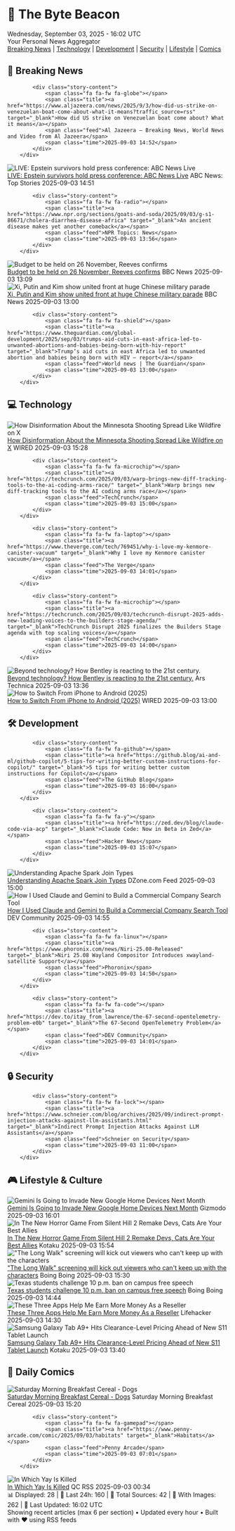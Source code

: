 <!-- Processing 54 RSS feeds at 2025-09-03 16:01:59 UTC -->
<!-- Processing: Saturday Morning Breakfast Cereal -->
<!-- Processing: Garfield -->
<!-- Processing: Cyanide & Happiness -->
<!-- Processing: Questionable Content -->
<!-- Processing: CNN Top Stories -->
<!-- Processing: Al Jazeera Breaking News -->
<!-- Processing: Reuters Top News -->
<!-- Processing: Reuters World News -->
<!-- Processing: Associated Press Breaking -->
<!-- Processing: Sky News World -->
<!-- Processing: O'Reilly Radar -->
<!-- Processing: WIRED -->
<!-- Processing: Hacker News -->
<!-- Processing: Phoronix Linux News -->
<!-- Processing: It's FOSS -->
<!-- Processing: Linux.com -->
<!-- Processing: Red Hat Blog -->
<!-- Processing: GitHub Blog -->
<!-- Processing: DZone -->
<!-- Processing: The Pragmatic Engineer -->
<!-- Processing: Lifehacker -->
<!-- Processing: Gizmodo -->
<!-- Processing: Kotaku -->
<!-- Processing: Boing Boing -->
<!-- Processing: Krebs on Security -->
<!-- Processing: Schneier on Security -->
<!-- Generated 9 new posts out of 26 feeds processed -->
<div class="newspaper-header">
    <h1 class="newspaper-title">📰 The Byte Beacon</h1>
    <div class="newspaper-date">Wednesday, September 03, 2025 - 16:02 UTC</div>
    <div class="newspaper-subtitle">Your Personal News Aggregator</div>
</div>

<div class="newspaper-nav">
    <a href="#breaking">Breaking News</a> |
    <a href="#tech">Technology</a> |
    <a href="#dev">Development</a> |
    <a href="#security">Security</a> |
    <a href="#lifestyle">Lifestyle</a> |
    <a href="#webcomics">Comics</a>
</div>

<div class="news-section breaking-news" id="breaking">
<h2 class="section-header">🚨 Breaking News</h2>
<div class="stories-container">
<div class="story">
            
            <div class="story-content">
                <span class="fa fa-fw fa-globe"></span>
                <span class="title"><a href="https://www.aljazeera.com/news/2025/9/3/how-did-us-strike-on-venezuelan-boat-come-about-what-it-means?traffic_source=rss" target="_blank">How did US strike on Venezuelan boat come about? What it means</a></span>
                <span class="feed">Al Jazeera – Breaking News, World News and Video from Al Jazeera</span>
                <span class="time">2025-09-03 14:52</span>
            </div>
        </div>
<div class="story">
            <img src="https://s.abcnews.com/images/Live/abc_news_live-abc-ml-250210_1739199021469_hpMain_4x3t_384.jpg" alt="LIVE:  Epstein survivors hold press conference: ABC News Live" class="story-image" loading="lazy" onerror="this.style.display='none'">
            <div class="story-content">
                <span class="fa fa-fw fa-tv"></span>
                <span class="title"><a href="https://abcnews.go.com/Live/video/abcnews-live-41463246" target="_blank">LIVE:  Epstein survivors hold press conference: ABC News Live</a></span>
                <span class="feed">ABC News: Top Stories</span>
                <span class="time">2025-09-03 14:51</span>
            </div>
        </div>
<div class="story">
            
            <div class="story-content">
                <span class="fa fa-fw fa-radio"></span>
                <span class="title"><a href="https://www.npr.org/sections/goats-and-soda/2025/09/03/g-s1-86671/cholera-diarrhea-disease-africa" target="_blank">An ancient disease makes yet another comeback</a></span>
                <span class="feed">NPR Topics: News</span>
                <span class="time">2025-09-03 13:56</span>
            </div>
        </div>
<div class="story">
            <img src="https://ichef.bbci.co.uk/ace/standard/240/cpsprodpb/3b4d/live/1a8eacf0-884e-11f0-a10c-1da1b2e7987b.jpg" alt="Budget to be held on 26 November, Reeves confirms" class="story-image" loading="lazy" onerror="this.style.display='none'">
            <div class="story-content">
                <span class="fa fa-fw fa-flag"></span>
                <span class="title"><a href="https://www.bbc.com/news/articles/c7545yz0171o?at_medium=RSS&at_campaign=rss" target="_blank">Budget to be held on 26 November, Reeves confirms</a></span>
                <span class="feed">BBC News</span>
                <span class="time">2025-09-03 13:09</span>
            </div>
        </div>
<div class="story">
            <img src="https://ichef.bbci.co.uk/ace/standard/240/cpsprodpb/9d89/live/7e740a70-88a9-11f0-84c8-99de564f0440.jpg" alt="Xi, Putin and Kim show united front at huge Chinese military parade" class="story-image" loading="lazy" onerror="this.style.display='none'">
            <div class="story-content">
                <span class="fa fa-fw fa-earth-americas"></span>
                <span class="title"><a href="https://www.bbc.com/news/articles/cp8z83np4xjo?at_medium=RSS&at_campaign=rss" target="_blank">Xi, Putin and Kim show united front at huge Chinese military parade</a></span>
                <span class="feed">BBC News</span>
                <span class="time">2025-09-03 13:00</span>
            </div>
        </div>
<div class="story">
            
            <div class="story-content">
                <span class="fa fa-fw fa-shield"></span>
                <span class="title"><a href="https://www.theguardian.com/global-development/2025/sep/03/trumps-aid-cuts-in-east-africa-led-to-unwanted-abortions-and-babies-being-born-with-hiv-report" target="_blank">Trump’s aid cuts in east Africa led to unwanted abortion and babies being born with HIV – report</a></span>
                <span class="feed">World news | The Guardian</span>
                <span class="time">2025-09-03 13:00</span>
            </div>
        </div>
</div>
</div>
<div class="news-section tech-news" id="tech">
<h2 class="section-header">💻 Technology</h2>
<div class="stories-container">
<div class="story">
            <img src="https://media.wired.com/photos/68b1efba7f9c4a8ec21a947b/master/pass/GettyImages-2231716199.jpg" alt="How Disinformation About the Minnesota Shooting Spread Like Wildfire on X" class="story-image" loading="lazy" onerror="this.style.display='none'">
            <div class="story-content">
                <span class="fa fa-fw fa-bolt"></span>
                <span class="title"><a href="https://www.wired.com/story/disinformation-minnesota-shooting-x/" target="_blank">How Disinformation About the Minnesota Shooting Spread Like Wildfire on X</a></span>
                <span class="feed">WIRED</span>
                <span class="time">2025-09-03 15:28</span>
            </div>
        </div>
<div class="story">
            
            <div class="story-content">
                <span class="fa fa-fw fa-microchip"></span>
                <span class="title"><a href="https://techcrunch.com/2025/09/03/warp-brings-new-diff-tracking-tools-to-the-ai-coding-arms-race/" target="_blank">Warp brings new diff-tracking tools to the AI coding arms race</a></span>
                <span class="feed">TechCrunch</span>
                <span class="time">2025-09-03 15:00</span>
            </div>
        </div>
<div class="story">
            
            <div class="story-content">
                <span class="fa fa-fw fa-laptop"></span>
                <span class="title"><a href="https://www.theverge.com/tech/769451/why-i-love-my-kenmore-canister-vacuum" target="_blank">Why I love my Kenmore canister vacuum</a></span>
                <span class="feed">The Verge</span>
                <span class="time">2025-09-03 14:01</span>
            </div>
        </div>
<div class="story">
            
            <div class="story-content">
                <span class="fa fa-fw fa-microchip"></span>
                <span class="title"><a href="https://techcrunch.com/2025/09/03/techcrunch-disrupt-2025-adds-new-leading-voices-to-the-builders-stage-agenda/" target="_blank">TechCrunch Disrupt 2025 finalizes the Builders Stage agenda with top scaling voices</a></span>
                <span class="feed">TechCrunch</span>
                <span class="time">2025-09-03 14:00</span>
            </div>
        </div>
<div class="story">
            <img src="https://cdn.arstechnica.net/wp-content/uploads/2025/08/15-EXP-15-Detail-500x500.jpg" alt="Beyond technology? How Bentley is reacting to the 21st century." class="story-image" loading="lazy" onerror="this.style.display='none'">
            <div class="story-content">
                <span class="fa fa-fw fa-cog"></span>
                <span class="title"><a href="https://arstechnica.com/features/2025/09/beyond-technology-how-bentley-is-reacting-to-the-21st-century/" target="_blank">Beyond technology? How Bentley is reacting to the 21st century.</a></span>
                <span class="feed">Ars Technica</span>
                <span class="time">2025-09-03 13:36</span>
            </div>
        </div>
<div class="story">
            <img src="https://media.wired.com/photos/68b798f29f479e9a393cddf0/master/pass/Google%20Pixel%20Advanced%20Protection%20SOURCE%20Julian%20Chokkattu.jpg" alt="How to Switch From iPhone to Android (2025)" class="story-image" loading="lazy" onerror="this.style.display='none'">
            <div class="story-content">
                <span class="fa fa-fw fa-bolt"></span>
                <span class="title"><a href="https://www.wired.com/story/how-to-switch-from-iphone-to-android/" target="_blank">How to Switch From iPhone to Android (2025)</a></span>
                <span class="feed">WIRED</span>
                <span class="time">2025-09-03 13:00</span>
            </div>
        </div>
</div>
</div>
<div class="news-section dev-news" id="dev">
<h2 class="section-header">🛠️ Development</h2>
<div class="stories-container">
<div class="story">
            
            <div class="story-content">
                <span class="fa fa-fw fa-github"></span>
                <span class="title"><a href="https://github.blog/ai-and-ml/github-copilot/5-tips-for-writing-better-custom-instructions-for-copilot/" target="_blank">5 tips for writing better custom instructions for Copilot</a></span>
                <span class="feed">The GitHub Blog</span>
                <span class="time">2025-09-03 16:00</span>
            </div>
        </div>
<div class="story">
            
            <div class="story-content">
                <span class="fa fa-fw fa-y"></span>
                <span class="title"><a href="https://zed.dev/blog/claude-code-via-acp" target="_blank">Claude Code: Now in Beta in Zed</a></span>
                <span class="feed">Hacker News</span>
                <span class="time">2025-09-03 15:07</span>
            </div>
        </div>
<div class="story">
            <img src="https://dz2cdn1.dzone.com/thumbnail?fid=18593932&w=600" alt="Understanding Apache Spark Join Types" class="story-image" loading="lazy" onerror="this.style.display='none'">
            <div class="story-content">
                <span class="fa fa-fw fa-newspaper"></span>
                <span class="title"><a href="https://dzone.com/articles/spark-join-types-explained" target="_blank">Understanding Apache Spark Join Types</a></span>
                <span class="feed">DZone.com Feed</span>
                <span class="time">2025-09-03 15:00</span>
            </div>
        </div>
<div class="story">
            <img src="https://media2.dev.to/dynamic/image/width=800%2Cheight=%2Cfit=scale-down%2Cgravity=auto%2Cformat=auto/https%3A%2F%2Fdev-to-uploads.s3.amazonaws.com%2Fuploads%2Farticles%2Fq1km2d0h5wnowmwetbvp.png" alt="How I Used Claude and Gemini to Build a Commercial Company Search Tool" class="story-image" loading="lazy" onerror="this.style.display='none'">
            <div class="story-content">
                <span class="fa fa-fw fa-code"></span>
                <span class="title"><a href="https://dev.to/alingse/how-i-used-claude-and-gemini-to-build-a-commercial-company-search-tool-3of3" target="_blank">How I Used Claude and Gemini to Build a Commercial Company Search Tool</a></span>
                <span class="feed">DEV Community</span>
                <span class="time">2025-09-03 14:55</span>
            </div>
        </div>
<div class="story">
            
            <div class="story-content">
                <span class="fa fa-fw fa-linux"></span>
                <span class="title"><a href="https://www.phoronix.com/news/Niri-25.08-Released" target="_blank">Niri 25.08 Wayland Compositor Introduces xwayland-satellite Support</a></span>
                <span class="feed">Phoronix</span>
                <span class="time">2025-09-03 14:50</span>
            </div>
        </div>
<div class="story">
            
            <div class="story-content">
                <span class="fa fa-fw fa-code"></span>
                <span class="title"><a href="https://dev.to/itay_from_lawrence/the-67-second-opentelemetry-problem-e0b" target="_blank">The 67-Second OpenTelemetry Problem</a></span>
                <span class="feed">DEV Community</span>
                <span class="time">2025-09-03 14:01</span>
            </div>
        </div>
</div>
</div>
<div class="news-section security-news" id="security">
<h2 class="section-header">🔒 Security</h2>
<div class="stories-container">
<div class="story">
            
            <div class="story-content">
                <span class="fa fa-fw fa-lock"></span>
                <span class="title"><a href="https://www.schneier.com/blog/archives/2025/09/indirect-prompt-injection-attacks-against-llm-assistants.html" target="_blank">Indirect Prompt Injection Attacks Against LLM Assistants</a></span>
                <span class="feed">Schneier on Security</span>
                <span class="time">2025-09-03 11:00</span>
            </div>
        </div>
</div>
</div>
<div class="news-section lifestyle-news" id="lifestyle">
<h2 class="section-header">🎮 Lifestyle & Culture</h2>
<div class="stories-container">
<div class="story">
            <img src="https://gizmodo.com/app/uploads/2025/09/nest-cam.jpg" alt="Gemini Is Going to Invade New Google Home Devices Next Month" class="story-image" loading="lazy" onerror="this.style.display='none'">
            <div class="story-content">
                <span class="fa fa-fw fa-computer"></span>
                <span class="title"><a href="https://gizmodo.com/gemini-is-going-to-invade-new-google-home-devices-next-month-2000652795" target="_blank">Gemini Is Going to Invade New Google Home Devices Next Month</a></span>
                <span class="feed">Gizmodo</span>
                <span class="time">2025-09-03 16:01</span>
            </div>
        </div>
<div class="story">
            <img src="https://kotaku.com/app/uploads/2025/09/jp7h4KgS28jw2fCxJ7nfDV.jpg" alt="In The New Horror Game From Silent Hill 2 Remake Devs, Cats Are Your Best Allies" class="story-image" loading="lazy" onerror="this.style.display='none'">
            <div class="story-content">
                <span class="fa fa-fw fa-gamepad"></span>
                <span class="title"><a href="https://kotaku.com/cronos-the-new-dawn-review-impressions-horror-bloober-team-silent-hil-2-ps5-2000622488" target="_blank">In The New Horror Game From Silent Hill 2 Remake Devs, Cats Are Your Best Allies</a></span>
                <span class="feed">Kotaku</span>
                <span class="time">2025-09-03 15:54</span>
            </div>
        </div>
<div class="story">
            <img src="https://i0.wp.com/boingboing.net/wp-content/uploads/2025/08/Screenshot-2025-08-30-165041.png?fit=1071%2C445&amp;quality=55&amp;ssl=1" alt="&quot;The Long Walk&quot; screening will kick out viewers who can&#x27;t keep up with the characters" class="story-image" loading="lazy" onerror="this.style.display='none'">
            <div class="story-content">
                <span class="fa fa-fw fa-arrow-right"></span>
                <span class="title"><a href="https://boingboing.net/2025/09/03/the-long-walk-screening-will-kick-out-viewers-who-cant-keep-up-with-the-characters.html" target="_blank">&quot;The Long Walk&quot; screening will kick out viewers who can&#x27;t keep up with the characters</a></span>
                <span class="feed">Boing Boing</span>
                <span class="time">2025-09-03 15:30</span>
            </div>
        </div>
<div class="story">
            <img src="https://i0.wp.com/boingboing.net/wp-content/uploads/2025/09/University-of-Texas-students-protest-Israels-wa.jpg?fit=1080%2C720&amp;quality=60&amp;ssl=1" alt="Texas students challenge 10 p.m. ban on campus free speech" class="story-image" loading="lazy" onerror="this.style.display='none'">
            <div class="story-content">
                <span class="fa fa-fw fa-arrow-right"></span>
                <span class="title"><a href="https://boingboing.net/2025/09/03/texas-students-challenge-10-p-m-ban-on-campus-free-speech.html" target="_blank">Texas students challenge 10 p.m. ban on campus free speech</a></span>
                <span class="feed">Boing Boing</span>
                <span class="time">2025-09-03 14:44</span>
            </div>
        </div>
<div class="story">
            <img src="https://lifehacker.com/imagery/articles/01K46DP8ESP17PCGX7YYJZPAKZ/hero-image.png" alt="These Three Apps Help Me Earn More Money As a Reseller" class="story-image" loading="lazy" onerror="this.style.display='none'">
            <div class="story-content">
                <span class="fa fa-fw fa-life-ring"></span>
                <span class="title"><a href="https://lifehacker.com/tech/best-apps-to-help-resell-clothes?utm_medium=RSS" target="_blank">These Three Apps Help Me Earn More Money As a Reseller</a></span>
                <span class="feed">Lifehacker</span>
                <span class="time">2025-09-03 14:30</span>
            </div>
        </div>
<div class="story">
            <img src="https://kotaku.com/app/uploads/2025/09/SamsungGalaxyTabA9.jpg" alt="Samsung Galaxy Tab A9+ Hits Clearance-Level Pricing Ahead of New S11 Tablet Launch" class="story-image" loading="lazy" onerror="this.style.display='none'">
            <div class="story-content">
                <span class="fa fa-fw fa-gamepad"></span>
                <span class="title"><a href="https://kotaku.com/samsung-galaxy-tab-a9-hits-clearance-level-pricing-ahead-of-new-s11-tablet-launch-2000622426" target="_blank">Samsung Galaxy Tab A9+ Hits Clearance-Level Pricing Ahead of New S11 Tablet Launch</a></span>
                <span class="feed">Kotaku</span>
                <span class="time">2025-09-03 13:40</span>
            </div>
        </div>
</div>
</div>
<div class="news-section webcomics-section" id="webcomics">
<h2 class="section-header">🎨 Daily Comics</h2>
<div class="stories-container">
<div class="story">
            <img src="https://www.smbc-comics.com/comics/1756846922-20250903 (1).png" alt="Saturday Morning Breakfast Cereal - Dogs" class="story-image" loading="lazy" onerror="this.style.display='none'">
            <div class="story-content">
                <span class="fa fa-fw fa-smile"></span>
                <span class="title"><a href="https://www.smbc-comics.com/comic/dogs-4" target="_blank">Saturday Morning Breakfast Cereal - Dogs</a></span>
                <span class="feed">Saturday Morning Breakfast Cereal</span>
                <span class="time">2025-09-03 15:20</span>
            </div>
        </div>
<div class="story">
            
            <div class="story-content">
                <span class="fa fa-fw fa-gamepad"></span>
                <span class="title"><a href="https://www.penny-arcade.com/comic/2025/09/03/habitats" target="_blank">Habitats</a></span>
                <span class="feed">Penny Arcade</span>
                <span class="time">2025-09-03 07:01</span>
            </div>
        </div>
<div class="story">
            <img src="http://www.questionablecontent.net/comics/5649.png" alt="In Which Yay Is Killed" class="story-image" loading="lazy" onerror="this.style.display='none'">
            <div class="story-content">
                <span class="fa fa-fw fa-music"></span>
                <span class="title"><a href="http://questionablecontent.net/view.php?comic=5649" target="_blank">In Which Yay Is Killed</a></span>
                <span class="feed">QC RSS</span>
                <span class="time">2025-09-03 00:34</span>
            </div>
        </div>
</div>
</div>

<div class="newspaper-footer">
    <div class="stats">
        📊 Displayed: 28 | 📅 Last 24h: 160 | 📡 Total Sources: 42 | 📸 With Images: 262 |
        🔄 Last Updated: 16:02 UTC
    </div>
    <div class="footer-note">
        Showing recent articles (max 6 per section) • Updated every hour • Built with ❤️ using RSS feeds
    </div>
</div>
